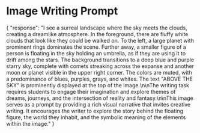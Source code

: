 # Image Writing Prompt

{
  "response": "I see a surreal landscape where the sky meets the clouds, creating a dreamlike atmosphere. In the foreground, there are fluffy white clouds that look like they could be walked on. To the left, a large planet with prominent rings dominates the scene. Further away, a smaller figure of a person is floating in the sky holding an umbrella, as if they are using it to drift among the stars. The background transitions to a deep blue and purple starry sky, complete with comets streaking across the expanse and another moon or planet visible in the upper right corner. The colors are muted, with a predominance of blues, purples, grays, and whites. The text \"ABOVE THE SKY\" is prominently displayed at the top of the image.\n\nThe writing task requires students to engage their imagination and explore themes of dreams, journeys, and the intersection of reality and fantasy.\n\nThis image serves as a prompt by providing a rich visual narrative that invites creative writing. It encourages the writer to explore the story behind the floating figure, the world they inhabit, and the symbolic meaning of the elements within the image."
}